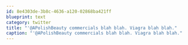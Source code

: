 ```yaml
---
id: 8e4303de-3b8c-4636-a120-02868ba421ff
blueprint: text
category: twitter
title: "'@APolishBeauty commercials blah blah. Viagra blah blah."
caption: "'@APolishBeauty commercials blah blah. Viagra blah blah."
---
```

